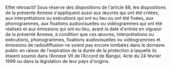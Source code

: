 Effet rétroactif
Sous réserve des dispositions de l'article 68, les dispositions de la présente Annexe s'appliquent
aussi aux œuvres qui ont été créées, aux interprétations ou exécutions qui ont eu lieu ou ont
été fixées, aux phonogrammes, aux fixations audiovisuelles ou vidéogrammes qui ont été
réalisés et aux émissions qui ont eu lieu, avant la date d'entrée en vigueur de la présente
Annexe, à condition que ces œuvres, interprétations ou exécutions, phonogrammes, fixations
audiovisuelles ou vidéogrammes et émissions de radiodiffusion ne soient pas encore tombées
dans le domaine public en raison de l'expiration de la durée de la protection à laquelle ils
étaient soumis dans l’Annexe VII de l’Accord de Bangui, Acte du 24 février 1999 ou dans la
législation de leur pays d'origine.